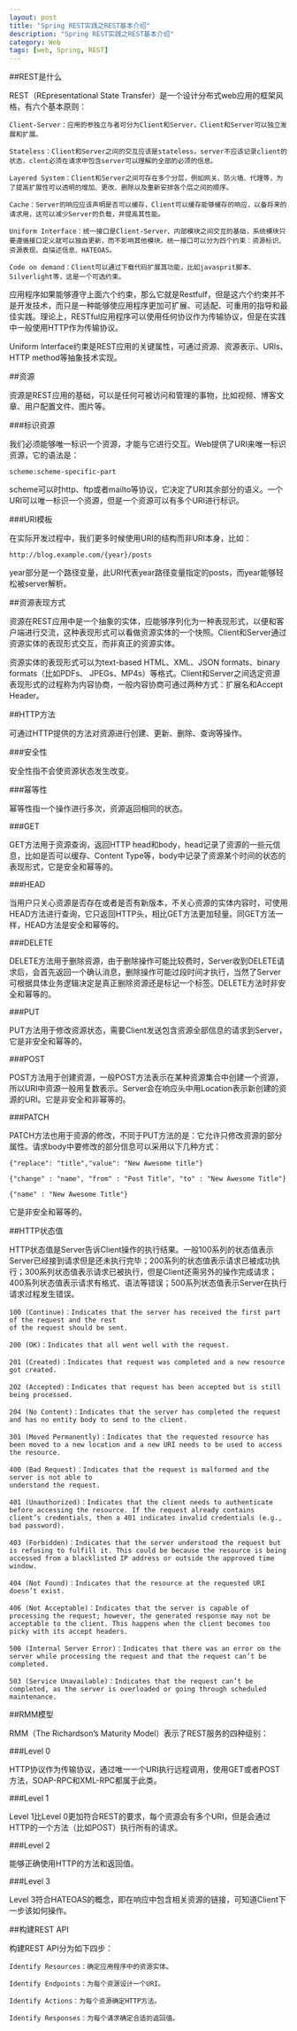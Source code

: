 ```yaml
---
layout: post
title: "Spring REST实践之REST基本介绍"
description: "Spring REST实践之REST基本介绍"
category: Web
tags: [web, Spring, REST]
---
```


##REST是什么

REST（REpresentational State Transfer）是一个设计分布式web应用的框架风格，有六个基本原则：

	Client-Server：应用的参独立与者可分为Client和Server，Client和Server可以独立发展和扩展。

	Stateless：Client和Server之间的交互应该是stateless，server不应该记录client的状态，clent必须在请求中包含server可以理解的全部的必须的信息。

	Layered System：Client和Server之间可存在多个分层，例如网关、防火墙、代理等，为了提高扩展性可以透明的增加、更改、删除以及重新安排各个层之间的顺序。

	Cache：Server的响应应该声明是否可以缓存，Client可以缓存能够缓存的响应，以备将来的请求用，这可以减少Server的负载，并提高其性能。

	Uniform Interface：统一接口是Client-Server、内部模块之间交互的基础，系统模块只要遵循接口定义就可以独自更新，而不影响其他模块。统一接口可以分为四个约束：资源标识、资源表现、自描述信息、HATEOAS。

	Code on demand：Client可以通过下载代码扩展其功能，比如javasprit脚本、Silverlight等，这是一个可选约束。

应用程序如果能够遵守上面六个约束，那么它就是Restfulf，但是这六个约束并不是开发技术，而只是一种能够使应用程序更加可扩展、可适配、可重用的指导和最佳实践。理论上，RESTful应用程序可以使用任何协议作为传输协议，但是在实践中一般使用HTTP作为传输协议。

Uniform Interface约束是REST应用的关键属性，可通过资源、资源表示、URIs、HTTP method等抽象技术实现。

##资源

资源是REST应用的基础，可以是任何可被访问和管理的事物，比如视频、博客文章、用户配置文件、图片等。

###标识资源

我们必须能够唯一标识一个资源，才能与它进行交互。Web提供了URI来唯一标识资源，它的语法是：
	
	scheme:scheme-specific-part

scheme可以时http、ftp或者mailto等协议，它决定了URI其余部分的语义。一个URI可以唯一标识一个资源，但是一个资源可以有多个URI进行标识。

###URI模板

在实际开发过程中，我们更多时候使用URI的结构而非URI本身，比如：

	http://blog.example.com/{year}/posts

year部分是一个路径变量，此URI代表year路径变量指定的posts，而year能够轻松被server解析。

##资源表现方式

资源在REST应用中是一个抽象的实体，应能够序列化为一种表现形式，以便和客户端进行交流，这种表现形式可以看做资源实体的一个快照。Client和Server通过资源实体的表现形式交互，而非真正的资源实体。

资源实体的表现形式可以为text-based HTML、XML、JSON formats、binary formats（比如PDFs、
JPEGs、MP4s）等格式。Client和Server之间选定资源表现形式的过程称为内容协商，一般内容协商可通过两种方式：扩展名和Accept Header。

##HTTP方法

可通过HTTP提供的方法对资源进行创建、更新、删除、查询等操作。

###安全性

安全性指不会使资源状态发生改变。

###幂等性

幂等性指一个操作进行多次，资源返回相同的状态。

###GET

GET方法用于资源查询，返回HTTP head和body，head记录了资源的一些元信息，比如是否可以缓存、Content Type等，body中记录了资源某个时间的状态的表现形式，它是安全和幂等的。

###HEAD

当用户只关心资源是否存在或者是否有新版本，不关心资源的实体内容时，可使用HEAD方法进行查询，它只返回HTTP头，相比GET方法更加轻量。同GET方法一样，HEAD方法是安全和幂等的。

###DELETE

DELETE方法用于删除资源，由于删除操作可能比较费时，Server收到DELETE请求后，会首先返回一个确认消息，删除操作可能过段时间才执行，当然了Server可根据具体业务逻辑决定是真正删除资源还是标记一个标签。DELETE方法时非安全和幂等的。

###PUT

PUT方法用于修改资源状态，需要Client发送包含资源全部信息的请求到Server，它是非安全和幂等的。

###POST

POST方法用于创建资源，一般POST方法表示在某种资源集合中创建一个资源，所以URI中资源一般用复数表示。Server会在响应头中用Location表示新创建的资源的URI。它是非安全和非幂等的。

###PATCH

PATCH方法也用于资源的修改，不同于PUT方法的是：它允许只修改资源的部分属性。请求body中要修改的部分信息可以采用以下几种方式：

	{"replace": "title","value": "New Awesome title"}

	{"change" : "name", "from" : "Post Title", "to" : "New Awesome Title"}

	{"name" : "New Awesome Title"}

它是非安全和幂等的。

##HTTP状态值

HTTP状态值是Server告诉Client操作的执行结果。一般100系列的状态值表示Server已经接到请求但是还未执行完毕；200系列的状态值表示请求已被成功执行；300系列状态值表示请求已被执行，但是Client还需另外的操作完成请求；400系列状态值表示请求有格式、语法等错误；500系列状态值表示Server在执行请求过程发生错误。

	100 (Continue)：Indicates that the server has received the first part of the request and the rest
	of the request should be sent.
	
	200 (OK)：Indicates that all went well with the request.
	
	201 (Created)：Indicates that request was completed and a new resource got created.
	
	202 (Accepted)：Indicates that request has been accepted but is still being processed.
	
	204 (No Content)：Indicates that the server has completed the request and has no entity body to send to the client.
	
	301 (Moved Permanently)：Indicates that the requested resource has been moved to a new location and a new URI needs to be used to access the resource.
	
	400 (Bad Request)：Indicates that the request is malformed and the server is not able to
	understand the request.
	
	401 (Unauthorized)：Indicates that the client needs to authenticate before accessing the resource. If the request already contains client’s credentials, then a 401 indicates invalid credentials (e.g., bad password).
	
	403 (Forbidden)：Indicates that the server understood the request but is refusing to fulfill it. This could be because the resource is being accessed from a blacklisted IP address or outside the approved time window.
	
	404 (Not Found)：Indicates that the resource at the requested URI doesn’t exist.
	
	406 (Not Acceptable)：Indicates that the server is capable of processing the request; however, the generated response may not be acceptable to the client. This happens when the client becomes too picky with its accept headers.
	
	500 (Internal Server Error)：Indicates that there was an error on the server while processing the request and that the request can’t be completed.
	
	503 (Service Unavailable)：Indicates that the request can’t be completed, as the server is overloaded or going through scheduled maintenance.

##RMM模型

RMM（The Richardson’s Maturity Model）表示了REST服务的四种级别：

###Level 0

HTTP协议作为传输协议，通过唯一一个URI执行远程调用，使用GET或者POST方法，SOAP-RPC和XML-RPC都属于此类。

###Level 1

Level 1比Level 0更加符合REST的要求，每个资源会有多个URI，但是会通过HTTP的一个方法（比如POST）执行所有的请求。


###Level 2

能够正确使用HTTP的方法和返回值。

###Level 3

Level 3符合HATEOAS的概念，即在响应中包含相关资源的链接，可知道Client下一步该如何操作。

##构建REST API

构建REST API分为如下四步：

	Identify Resources：确定应用程序中的资源实体。

	Identify Endpoints：为每个资源设计一个URI。

	Identify Actions：为每个资源确定HTTP方法。

	Identify Responses：为每个请求确定合适的返回值。
